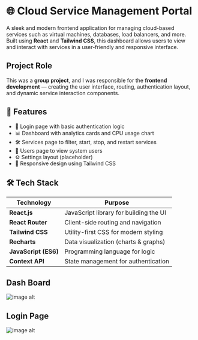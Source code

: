# 🌐 Cloud Service Management Portal

A sleek and modern frontend application for managing cloud-based services such as virtual machines, databases, load balancers, and more. Built using **React** and **Tailwind CSS**, this dashboard allows users to view and interact with services in a user-friendly and responsive interface.

##  Project Role

This was a **group project**, and I was responsible for the **frontend development** — creating the user interface, routing, authentication layout, and dynamic service interaction components.

## 🚀 Features

- 🔐 Login page with basic authentication logic
- 📊 Dashboard with analytics cards and CPU usage chart
- 🛠️ Services page to filter, start, stop, and restart services
- 👥 Users page to view system users
- ⚙️ Settings layout (placeholder)
- 📱 Responsive design using Tailwind CSS

## 🛠️ Tech Stack

| Technology        | Purpose                                   |
|-------------------|--------------------------------------------|
| **React.js**       | JavaScript library for building the UI     |
| **React Router**   | Client-side routing and navigation         |
| **Tailwind CSS**   | Utility-first CSS for modern styling       |
| **Recharts**       | Data visualization (charts & graphs)       |
| **JavaScript (ES6)**| Programming language for logic             |
| **Context API**    | State management for authentication        |


## Dash Board
![image alt](https://github.com/somyakanwar/Cloud-service-management-portal/blob/72925becbf1e9b99f9fa6cfb3cd7a365b06fa1db/dashboard.png)

## Login Page
![image alt](https://github.com/somyakanwar/Cloud-service-management-portal/blob/310239384965b08a6f05dd2c29fce48248816415/login.png)


